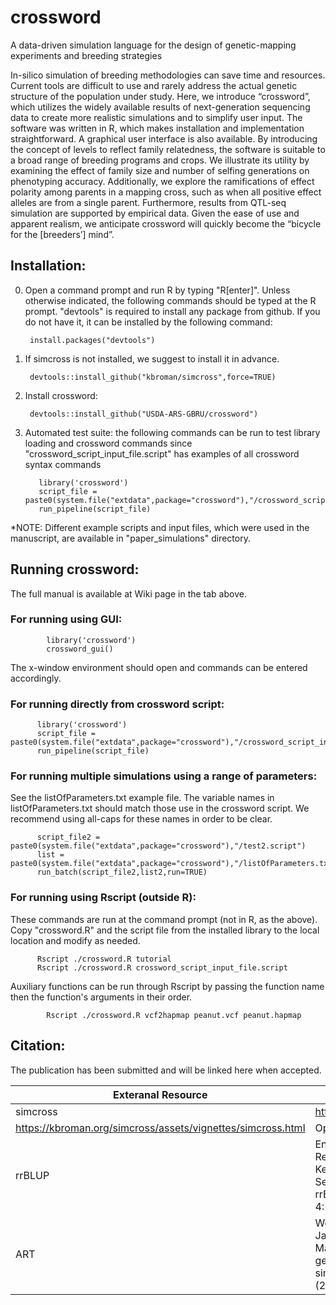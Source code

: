 # crossword
A data-driven simulation language for the design of genetic-mapping experiments and breeding strategies

In-silico simulation of breeding methodologies can save time and resources. Current tools are difficult to use and rarely address the actual genetic structure of the population under study. Here, we introduce “crossword”, which utilizes the widely available results of next-generation sequencing data to create more realistic simulations and to simplify user input. The software was written in R, which makes installation and implementation straightforward. A graphical user interface is also available. By introducing the concept of levels to reflect family relatedness, the software is suitable to a broad range of breeding programs and crops. We illustrate its utility by examining the effect of family size and number of selfing generations on phenotyping accuracy. Additionally, we explore the ramifications of effect polarity among parents in a mapping cross, such as when all positive effect alleles are from a single parent. Furthermore, results from QTL-seq simulation are supported by empirical data. Given the ease of use and apparent realism, we anticipate crossword will quickly become the “bicycle for the [breeders’] mind”.

## Installation:
0. Open a command prompt and run R by typing "R[enter]".  Unless otherwise indicated, the following commands should be typed at the R prompt. "devtools" is required to install any package from github. If you do not have it, it can be installed by the following command:

        install.packages("devtools")

1. If simcross is not installed, we suggest to install it in advance.  
    
        devtools::install_github("kbroman/simcross",force=TRUE)

2. Install crossword:        
    
        devtools::install_github("USDA-ARS-GBRU/crossword")
3. Automated test suite: the following commands can be run to test library loading and crossword commands since "crossword_script_input_file.script" has examples of all crossword syntax commands
         
          library('crossword')
          script_file = paste0(system.file("extdata",package="crossword"),"/crossword_script_input_file.script")
          run_pipeline(script_file)
          
*NOTE: Different example scripts and input files, which were used in the manuscript, are available in "paper_simulations" directory.

## Running crossword:

The full manual is available at Wiki page in the tab above.

### For running using GUI:
            
            library('crossword')
            crossword_gui()
           
The x-window environment should open and commands can be entered accordingly.

### For running directly from crossword script:
  
          library('crossword')
          script_file = paste0(system.file("extdata",package="crossword"),"/crossword_script_input_file.script")
          run_pipeline(script_file)

### For running multiple simulations using a range of parameters:

See the listOfParameters.txt example file.  The variable names in listOfParameters.txt should match those use in the crossword script.  We recommend using all-caps for these names in order to be clear.

          script_file2 = paste0(system.file("extdata",package="crossword"),"/test2.script")
          list = paste0(system.file("extdata",package="crossword"),"/listOfParameters.txt")
          run_batch(script_file2,list2,run=TRUE)

### For running using Rscript (outside R):

These commands are run at the command prompt (not in R, as the above).  Copy "crossword.R" and the script file from the installed library to the local location and modify as needed.
          
          Rscript ./crossword.R tutorial
          Rscript ./crossword.R crossword_script_input_file.script

Auxiliary functions can be run through Rscript by passing the function name then the function's arguments in their order.
            
            Rscript ./crossword.R vcf2hapmap peanut.vcf peanut.hapmap

## Citation: 
The publication has been submitted and will be linked here when accepted.


| Exteranal Resource  | Reference | Licence |
| ------------- | ------------- | ------------- | 
| simcross | http://kbroman.org/simcross/
https://kbroman.org/simcross/assets/vignettes/simcross.html | Open_Source | 
| rrBLUP |Endelman, J. B. 2011. Ridge Regression and Other Kernels for Genomic Selection with R Package rrBLUP. Plant Genome 4:250-255 | Open_Source | 
| ART | Weichun Huang, Leping Li, Jason R Myers, and Gabor T Marth. ART: a next-generation sequencing read simulator, Bioinformatics (2012) 28 (4): 593-594 | Open_Source | 
